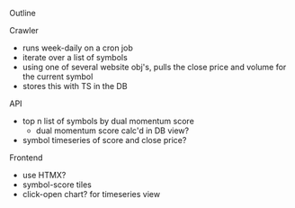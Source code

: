 Outline

Crawler 
- runs week-daily on a cron job
- iterate over a list of symbols
- using one of several website obj's, pulls the close price and volume for the current symbol
- stores this with TS in the DB

API
- top n list of symbols by dual momentum score
  - dual momentum score calc'd in DB view?
- symbol timeseries of score and close price?

Frontend
- use HTMX?
- symbol-score tiles
- click-open chart? for timeseries view

